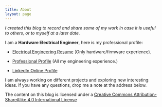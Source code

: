 ```yaml
---
title: About
layout: page
---
```


_I created this blog to record and share some of my work in case it is useful 
to others, or to myself at a later date._ 

I am a **Hardware Electrical Engineer**, here is my professional profile:

* [Electrical Engineering Resume](/assets/about_1.pdf) (Only hardware/firmware experience).

* [Professional Profile](/assets/about_2.pdf) (All my engineering experience.)

* [LinkedIn Online Profile](https://www.linkedin.com/in/camilotejeiro/en)

I am always working on different projects and exploring new interesting 
ideas. If you have any questions, drop me a note at the address below.

The content on this blog is licensed under a 
[Creative Commons Attribution-ShareAlike 4.0 International License](http://creativecommons.org/licenses/by-sa/4.0)

